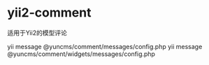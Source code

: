 # yii2-comment
适用于Yii2的模型评论

yii message @yuncms/comment/messages/config.php
yii message @yuncms/comment/widgets/messages/config.php